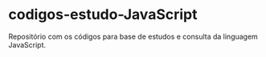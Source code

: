 # codigos-estudo-JavaScript
Repositório com os códigos para base de estudos e consulta da linguagem JavaScript.
